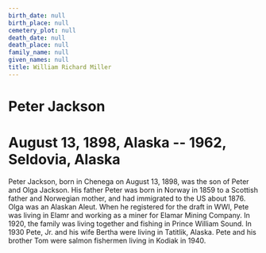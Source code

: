 ```yaml
---
birth_date: null
birth_place: null
cemetery_plot: null
death_date: null
death_place: null
family_name: null
given_names: null
title: William Richard Miller
---
```


# Peter Jackson

# August 13, 1898, Alaska -- 1962, Seldovia, Alaska

Peter Jackson, born in Chenega on August 13, 1898, was the son of Peter
and Olga Jackson. His father Peter was born in Norway in 1859 to a
Scottish father and Norwegian mother, and had immigrated to the US about
1876. Olga was an Alaskan Aleut. When he registered for the draft in
WWI, Pete was living in Elamr and working as a miner for Elamar Mining
Company. In 1920, the family was living together and fishing in Prince
William Sound. In 1930 Pete, Jr. and his wife Bertha were living in
Tatitlik, Alaska. Pete and his brother Tom were salmon fishermen living
in Kodiak in 1940.
